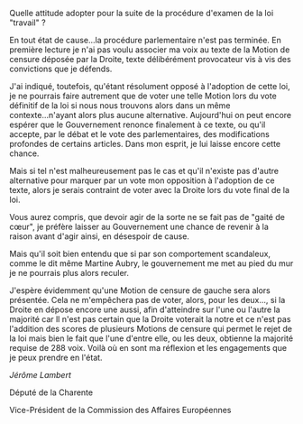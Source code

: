 Quelle attitude adopter pour la suite de la procédure d'examen de la loi "travail" ?

En tout état de cause...la procédure parlementaire n'est pas terminée. 
En première lecture je n'ai pas voulu associer ma voix au texte de la Motion de censure déposée par la Droite, texte délibérément provocateur vis à vis des convictions que je défends. 

J'ai indiqué, toutefois, qu'étant résolument opposé à l'adoption de cette loi, je ne pourrais faire autrement que de voter une telle Motion lors du vote définitif de la loi si nous nous trouvons alors dans un même contexte...n'ayant alors plus aucune alternative. Aujourd'hui on peut encore espérer que le Gouvernement renonce finalement à ce texte, ou qu'il accepte, par le débat et le vote des parlementaires, des modifications profondes de certains articles. 
Dans mon esprit, je lui laisse encore cette chance. 

Mais si tel n'est malheureusement pas le cas et qu'il n'existe pas d'autre alternative pour marquer par un vote mon opposition à l'adoption de ce texte, alors je serais contraint de voter avec la Droite lors du vote final de la loi. 

Vous aurez compris, que devoir agir de la sorte ne se fait pas de "gaité de cœur", je préfère laisser au Gouvernement une chance de revenir à la raison avant d'agir ainsi, en désespoir de cause. 

Mais qu'il soit bien entendu que si par son comportement scandaleux, comme le dit même Martine Aubry, le gouvernement me met au pied du mur je ne pourrais plus alors reculer. 

J'espère évidemment qu'une Motion de censure de gauche sera alors présentée. Cela ne m'empêchera pas de voter, alors, pour les deux..., si la Droite en dépose encore une aussi, afin d'atteindre sur l'une ou l'autre la majorité car ll n'est pas certain que la Droite voterait la notre et ce n'est pas l'addition des scores de plusieurs Motions de censure qui permet le rejet de la loi mais bien le fait que l'une d'entre elle, ou les deux, obtienne la majorité requise de 288 voix. 
Voilà où en sont ma réflexion et les engagements que je peux prendre en l'état. 

*Jérôme Lambert*

Député de la Charente

Vice-Président de la Commission des Affaires Européennes 
